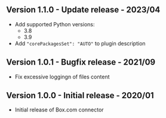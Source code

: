 ## Version 1.1.0 - Update release - 2023/04

- Add supported Python versions:
  - 3.8
  - 3.9
-  Add `"corePackagesSet": "AUTO"` to plugin description

## Version 1.0.1 - Bugfix release - 2021/09

* Fix excessive loggingn of files content

## Version 1.0.0 - Initial release - 2020/01

* Initial release of Box.com connector